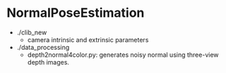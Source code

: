 # NormalPoseEstimation

- ./clib_new
    - camera intrinsic and extrinsic parameters
- ./data_processing
    - depth2normal4color.py: generates noisy normal using three-view depth images.
